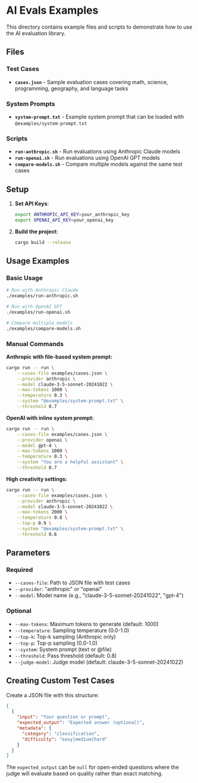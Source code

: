 # AI Evals Examples

This directory contains example files and scripts to demonstrate how to use the AI evaluation library.

## Files

### Test Cases
- **`cases.json`** - Sample evaluation cases covering math, science, programming, geography, and language tasks

### System Prompts
- **`system-prompt.txt`** - Example system prompt that can be loaded with `@examples/system-prompt.txt`

### Scripts
- **`run-anthropic.sh`** - Run evaluations using Anthropic Claude models
- **`run-openai.sh`** - Run evaluations using OpenAI GPT models  
- **`compare-models.sh`** - Compare multiple models against the same test cases

## Setup

1. **Set API Keys**:
   ```bash
   export ANTHROPIC_API_KEY=your_anthropic_key
   export OPENAI_API_KEY=your_openai_key
   ```

2. **Build the project**:
   ```bash
   cargo build --release
   ```

## Usage Examples

### Basic Usage
```bash
# Run with Anthropic Claude
./examples/run-anthropic.sh

# Run with OpenAI GPT
./examples/run-openai.sh

# Compare multiple models
./examples/compare-models.sh
```

### Manual Commands

**Anthropic with file-based system prompt:**
```bash
cargo run -- run \
    --cases-file examples/cases.json \
    --provider anthropic \
    --model claude-3-5-sonnet-20241022 \
    --max-tokens 1000 \
    --temperature 0.3 \
    --system "@examples/system-prompt.txt" \
    --threshold 0.7
```

**OpenAI with inline system prompt:**
```bash
cargo run -- run \
    --cases-file examples/cases.json \
    --provider openai \
    --model gpt-4 \
    --max-tokens 1000 \
    --temperature 0.3 \
    --system "You are a helpful assistant" \
    --threshold 0.7
```

**High creativity settings:**
```bash
cargo run -- run \
    --cases-file examples/cases.json \
    --provider anthropic \
    --model claude-3-5-sonnet-20241022 \
    --max-tokens 2000 \
    --temperature 0.8 \
    --top-p 0.9 \
    --system "@examples/system-prompt.txt" \
    --threshold 0.6
```

## Parameters

### Required
- `--cases-file`: Path to JSON file with test cases
- `--provider`: "anthropic" or "openai"  
- `--model`: Model name (e.g., "claude-3-5-sonnet-20241022", "gpt-4")

### Optional
- `--max-tokens`: Maximum tokens to generate (default: 1000)
- `--temperature`: Sampling temperature (0.0-1.0)
- `--top-k`: Top-k sampling (Anthropic only)
- `--top-p`: Top-p sampling (0.0-1.0)
- `--system`: System prompt (text or @file)
- `--threshold`: Pass threshold (default: 0.8)
- `--judge-model`: Judge model (default: claude-3-5-sonnet-20241022)

## Creating Custom Test Cases

Create a JSON file with this structure:
```json
[
  {
    "input": "Your question or prompt",
    "expected_output": "Expected answer (optional)",
    "metadata": {
      "category": "classification",
      "difficulty": "easy|medium|hard"
    }
  }
]
```

The `expected_output` can be `null` for open-ended questions where the judge will evaluate based on quality rather than exact matching.